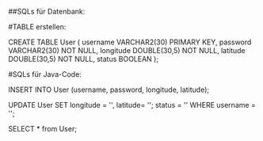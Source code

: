##SQLs für Datenbank:

#TABLE erstellen:

CREATE TABLE User (
username VARCHAR2(30) PRIMARY KEY,
password VARCHAR2(30) NOT NULL,
longitude DOUBLE(30,5) NOT NULL,
latitude DOUBLE(30,5) NOT NULL,
status BOOLEAN
);

#SQLs für Java-Code:

INSERT INTO User (username, password, longitude, latitude);

UPDATE User
SET longitude = '', latitude= ''; status = ''
WHERE username = '';

SELECT * from User;

